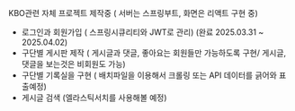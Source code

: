 KBO관련 자체 프로젝트 제작중
( 서버는 스프링부트, 화면은 리액트 구현 중)

- 로그인과 회원가입 ( 스프링시큐리티와 JWT로 관리)  (완료 2025.03.31 ~ 2025.04.02)
- 구단별 게시판 제작 ( 게시글과 댓글, 좋아요는 회원들만 가능하도록 구현/ 게시글,댓글을 보는것은 비회원도 가능)
- 구단별 기록실을 구현 ( 배치파일을 이용해서 크롤링 또는 API 데이터를 긁어와 표출예정)
- 게시글 검색 (엘라스틱서치를 사용해볼 예정)
